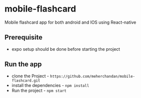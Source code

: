 # mobile-flashcard
Mobile flashcard app for both android and IOS using React-native

## Prerequisite
* expo setup should be done before starting the project

## Run the app
* clone the Project - `https://github.com/meherchandan/mobile-flashcard.git`
* install the dependencies - `npm install`
* Run the project - `npm start`


